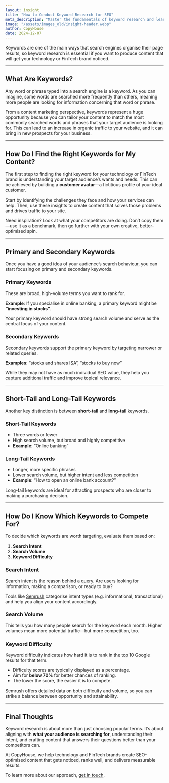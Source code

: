 ```yaml
---
layout: insight
title: "How to Conduct Keyword Research for SEO"
meta_description: "Master the fundamentals of keyword research and learn how to optimise your content strategy for better search visibility and engagement."
image: "/assets/images_old/insight-header.webp"
author: CopyHouse
date: 2024-12-07
---
```


Keywords are one of the main ways that search engines organise their page results, so keyword research is essential if you want to produce content that will get your technology or FinTech brand noticed.

---

## What Are Keywords?

Any word or phrase typed into a search engine is a keyword. As you can imagine, some words are searched more frequently than others, meaning more people are looking for information concerning that word or phrase.

From a content marketing perspective, keywords represent a huge opportunity because you can tailor your content to match the most commonly searched words and phrases that your target audience is looking for. This can lead to an increase in organic traffic to your website, and it can bring in new prospects for your business.

---

## How Do I Find the Right Keywords for My Content?

The first step to finding the right keyword for your technology or FinTech brand is understanding your target audience’s wants and needs. This can be achieved by building a **customer avatar**—a fictitious profile of your ideal customer.

Start by identifying the challenges they face and how your services can help. Then, use these insights to create content that solves those problems and drives traffic to your site.

Need inspiration? Look at what your competitors are doing. Don’t copy them—use it as a benchmark, then go further with your own creative, better-optimised spin.

---

## Primary and Secondary Keywords

Once you have a good idea of your audience’s search behaviour, you can start focusing on primary and secondary keywords.

### Primary Keywords

These are broad, high-volume terms you want to rank for.

**Example**: If you specialise in online banking, a primary keyword might be **“investing in stocks”**.

Your primary keyword should have strong search volume and serve as the central focus of your content.

### Secondary Keywords

Secondary keywords support the primary keyword by targeting narrower or related queries.

**Examples**: “stocks and shares ISA”, “stocks to buy now”

While they may not have as much individual SEO value, they help you capture additional traffic and improve topical relevance.

---

## Short-Tail and Long-Tail Keywords

Another key distinction is between **short-tail** and **long-tail** keywords.

### Short-Tail Keywords

- Three words or fewer
- High search volume, but broad and highly competitive
- **Example**: “Online banking”

### Long-Tail Keywords

- Longer, more specific phrases
- Lower search volume, but higher intent and less competition
- **Example**: “How to open an online bank account?”

Long-tail keywords are ideal for attracting prospects who are closer to making a purchasing decision.

---

## How Do I Know Which Keywords to Compete For?

To decide which keywords are worth targeting, evaluate them based on:

1. **Search Intent**
2. **Search Volume**
3. **Keyword Difficulty**

### Search Intent

Search intent is the reason behind a query. Are users looking for information, making a comparison, or ready to buy?

Tools like [Semrush](https://www.semrush.com) categorise intent types (e.g. informational, transactional) and help you align your content accordingly.

### Search Volume

This tells you how many people search for the keyword each month. Higher volumes mean more potential traffic—but more competition, too.

### Keyword Difficulty

Keyword difficulty indicates how hard it is to rank in the top 10 Google results for that term.

- Difficulty scores are typically displayed as a percentage.
- Aim for **below 70%** for better chances of ranking.
- The lower the score, the easier it is to compete.

Semrush offers detailed data on both difficulty and volume, so you can strike a balance between opportunity and attainability.

---

## Final Thoughts

Keyword research is about more than just choosing popular terms. It’s about aligning with **what your audience is searching for**, understanding their intent, and crafting content that answers their questions better than your competitors can.

At CopyHouse, we help technology and FinTech brands create SEO-optimised content that gets noticed, ranks well, and delivers measurable results.

To learn more about our approach, [get in touch](https://www.copyhouse.io/contact).
